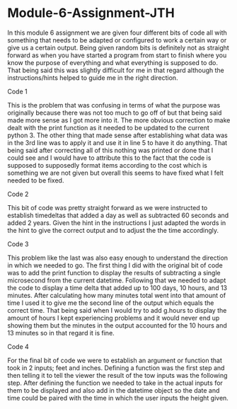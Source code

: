 # Module-6-Assignment-JTH

In this module 6 assignment we are given four different bits of code all with something that needs to be adapted or configured to work a certain way or give us a certain output. Being given random bits is definitely not as straight forward as when you have started a program from start to finish where you know the purpose of everything and what everything is supposed to do. That being said this was slightly difficult for me in that regard although the instructions/hints helped to guide me in the right direction.

Code 1

This is the problem that was confusing in terms of what the purpose was originally because there was not too much to go off of but that being said made more sense as I got more into it. The more obvious correction to make dealt with the print function as it needed to be updated to the current python 3. The other thing that made sense after establishing what data was in the 3rd line was to apply it and use it in line 5 to have it do anything. That being said after correcting all of this nothing was printed or done that I could see and I would have to attribute this to the fact that the code is supposed to supposedly format items according to the cost which is something we are not given but overall this seems to have fixed what I felt needed to be fixed.

Code 2

This bit of code was pretty straight forward as we were instructed to establish timedeltas that added a day as well as subtracted 60 seconds and added 2 years. Given the hint in the instructions I just adapted the words in the hint to give the correct output and to adjust the the time accordingly.

Code 3

This problem like the last was also easy enough to understand the direction in which we needed to go. The first thing I did with the original bit of code was to add the print function to display the results of subtracting a single microsecond from the current datetime. Following that we needed to adapt the code to display a time delta that added up to 100 days, 10 hours, and 13 minutes. After calculating how many minutes total went into that amount of time I used it to give me the second line of the output which equals the correct time. That being said when I would try to add g.hours to display the amount of hours I kept experiencing problems and it would never end up showing them but the minutes in the output accounted for the 10 hours and 13 minutes so in that regard it is fine.

Code 4

For the final bit of code we were to establish an argument or function that took in 2 inputs; feet and inches. Defining a function was the first step and then telling it to tell the viewer the result of the tow inputs was the following step. After defining the function we needed to take in the actual inputs for them to be displayed and also add in the datetime object so the date and time could be paired with the time in which the user inputs the height given.
